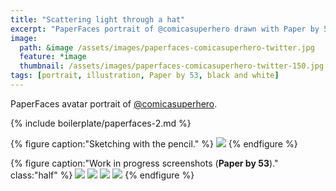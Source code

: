 ```yaml
---
title: "Scattering light through a hat"
excerpt: "PaperFaces portrait of @comicasuperhero drawn with Paper by 53 on an iPad."
image: 
  path: &image /assets/images/paperfaces-comicasuperhero-twitter.jpg 
  feature: *image
  thumbnail: /assets/images/paperfaces-comicasuperhero-twitter-150.jpg
tags: [portrait, illustration, Paper by 53, black and white]
---
```


PaperFaces avatar portrait of <a href="https://twitter.com/comicasuperhero">@comicasuperhero</a>.

{% include boilerplate/paperfaces-2.md %}

{% figure caption:"Sketching with the pencil." %}
[![](/assets/images/paperfaces-comicasuperhero-process-1-750.jpg)](/assets/images/paperfaces-comicasuperhero-process-1-lg.jpg)
{% endfigure %}

{% figure caption:"Work in progress screenshots (**Paper by 53**)." class:"half" %}
[![](/assets/images/paperfaces-comicasuperhero-process-2-600.jpg)](/assets/images/paperfaces-comicasuperhero-process-2-lg.jpg)
[![](/assets/images/paperfaces-comicasuperhero-process-3-600.jpg)](/assets/images/paperfaces-comicasuperhero-process-3-lg.jpg)
[![](/assets/images/paperfaces-comicasuperhero-process-4-600.jpg)](/assets/images/paperfaces-comicasuperhero-process-4-lg.jpg)
[![](/assets/images/paperfaces-comicasuperhero-process-5-600.jpg)](/assets/images/paperfaces-comicasuperhero-process-5-lg.jpg)
{% endfigure %}
